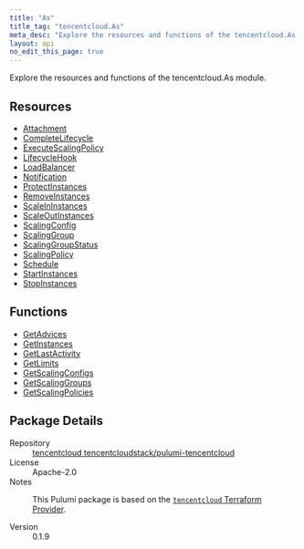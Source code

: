 ```yaml
---
title: "As"
title_tag: "tencentcloud.As"
meta_desc: "Explore the resources and functions of the tencentcloud.As module."
layout: api
no_edit_this_page: true
---
```


<!-- WARNING: this file was generated by Pulumi Docs Generator. -->
<!-- Do not edit by hand unless you're certain you know what you are doing! -->

Explore the resources and functions of the tencentcloud.As module.

<h2 id="resources">Resources</h2>
<ul class="api">
    <li><a href="attachment/" title="Attachment"><span class="api-symbol api-symbol--resource"></span>Attachment</a></li>
    <li><a href="completelifecycle/" title="CompleteLifecycle"><span class="api-symbol api-symbol--resource"></span>CompleteLifecycle</a></li>
    <li><a href="executescalingpolicy/" title="ExecuteScalingPolicy"><span class="api-symbol api-symbol--resource"></span>ExecuteScalingPolicy</a></li>
    <li><a href="lifecyclehook/" title="LifecycleHook"><span class="api-symbol api-symbol--resource"></span>LifecycleHook</a></li>
    <li><a href="loadbalancer/" title="LoadBalancer"><span class="api-symbol api-symbol--resource"></span>LoadBalancer</a></li>
    <li><a href="notification/" title="Notification"><span class="api-symbol api-symbol--resource"></span>Notification</a></li>
    <li><a href="protectinstances/" title="ProtectInstances"><span class="api-symbol api-symbol--resource"></span>ProtectInstances</a></li>
    <li><a href="removeinstances/" title="RemoveInstances"><span class="api-symbol api-symbol--resource"></span>RemoveInstances</a></li>
    <li><a href="scaleininstances/" title="ScaleInInstances"><span class="api-symbol api-symbol--resource"></span>ScaleInInstances</a></li>
    <li><a href="scaleoutinstances/" title="ScaleOutInstances"><span class="api-symbol api-symbol--resource"></span>ScaleOutInstances</a></li>
    <li><a href="scalingconfig/" title="ScalingConfig"><span class="api-symbol api-symbol--resource"></span>ScalingConfig</a></li>
    <li><a href="scalinggroup/" title="ScalingGroup"><span class="api-symbol api-symbol--resource"></span>ScalingGroup</a></li>
    <li><a href="scalinggroupstatus/" title="ScalingGroupStatus"><span class="api-symbol api-symbol--resource"></span>ScalingGroupStatus</a></li>
    <li><a href="scalingpolicy/" title="ScalingPolicy"><span class="api-symbol api-symbol--resource"></span>ScalingPolicy</a></li>
    <li><a href="schedule/" title="Schedule"><span class="api-symbol api-symbol--resource"></span>Schedule</a></li>
    <li><a href="startinstances/" title="StartInstances"><span class="api-symbol api-symbol--resource"></span>StartInstances</a></li>
    <li><a href="stopinstances/" title="StopInstances"><span class="api-symbol api-symbol--resource"></span>StopInstances</a></li>
</ul>

<h2 id="functions">Functions</h2>
<ul class="api">
    <li><a href="getadvices/" title="GetAdvices"><span class="api-symbol api-symbol--function"></span>GetAdvices</a></li>
    <li><a href="getinstances/" title="GetInstances"><span class="api-symbol api-symbol--function"></span>GetInstances</a></li>
    <li><a href="getlastactivity/" title="GetLastActivity"><span class="api-symbol api-symbol--function"></span>GetLastActivity</a></li>
    <li><a href="getlimits/" title="GetLimits"><span class="api-symbol api-symbol--function"></span>GetLimits</a></li>
    <li><a href="getscalingconfigs/" title="GetScalingConfigs"><span class="api-symbol api-symbol--function"></span>GetScalingConfigs</a></li>
    <li><a href="getscalinggroups/" title="GetScalingGroups"><span class="api-symbol api-symbol--function"></span>GetScalingGroups</a></li>
    <li><a href="getscalingpolicies/" title="GetScalingPolicies"><span class="api-symbol api-symbol--function"></span>GetScalingPolicies</a></li>
</ul>

<h2 id="package-details">Package Details</h2>
<dl class="package-details">
	<dt>Repository</dt>
	<dd><a href="https://github.com/tencentcloudstack/pulumi-tencentcloud">tencentcloud tencentcloudstack/pulumi-tencentcloud</a></dd>
	<dt>License</dt>
	<dd>Apache-2.0</dd>
	<dt>Notes</dt>
	<dd><p>This Pulumi package is based on the <a href="https://github.com/tencentcloudstack/terraform-provider-tencentcloud"><code>tencentcloud</code> Terraform Provider</a>.</p>
</dd>
	<dt>Version</dt>
	<dd>0.1.9</dd>
</dl>

